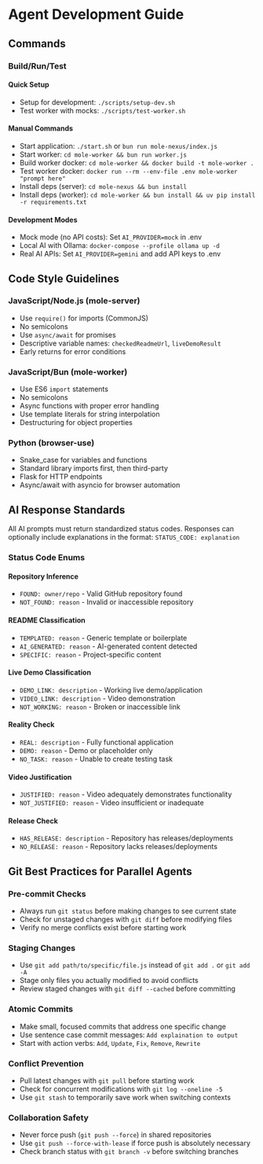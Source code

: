 # Agent Development Guide

## Commands

### Build/Run/Test

#### Quick Setup
- Setup for development: `./scripts/setup-dev.sh`
- Test worker with mocks: `./scripts/test-worker.sh`

#### Manual Commands
- Start application: `./start.sh` or `bun run mole-nexus/index.js`
- Start worker: `cd mole-worker && bun run worker.js`
- Build worker docker: `cd mole-worker && docker build -t mole-worker .`
- Test worker docker: `docker run --rm --env-file .env mole-worker "prompt here"`
- Install deps (server): `cd mole-nexus && bun install`
- Install deps (worker): `cd mole-worker && bun install && uv pip install -r requirements.txt`

#### Development Modes
- Mock mode (no API costs): Set `AI_PROVIDER=mock` in .env
- Local AI with Ollama: `docker-compose --profile ollama up -d`
- Real AI APIs: Set `AI_PROVIDER=gemini` and add API keys to .env

## Code Style Guidelines

### JavaScript/Node.js (mole-server)
- Use `require()` for imports (CommonJS)
- No semicolons
- Use `async/await` for promises
- Descriptive variable names: `checkedReadmeUrl`, `liveDemoResult`
- Early returns for error conditions

### JavaScript/Bun (mole-worker)
- Use ES6 `import` statements
- No semicolons
- Async functions with proper error handling
- Use template literals for string interpolation
- Destructuring for object properties

### Python (browser-use)
- Snake_case for variables and functions
- Standard library imports first, then third-party
- Flask for HTTP endpoints
- Async/await with asyncio for browser automation

## AI Response Standards

All AI prompts must return standardized status codes. Responses can optionally include explanations in the format: `STATUS_CODE: explanation`

### Status Code Enums

#### Repository Inference
- `FOUND: owner/repo` - Valid GitHub repository found
- `NOT_FOUND: reason` - Invalid or inaccessible repository

#### README Classification  
- `TEMPLATED: reason` - Generic template or boilerplate
- `AI_GENERATED: reason` - AI-generated content detected
- `SPECIFIC: reason` - Project-specific content

#### Live Demo Classification
- `DEMO_LINK: description` - Working live demo/application
- `VIDEO_LINK: description` - Video demonstration
- `NOT_WORKING: reason` - Broken or inaccessible link

#### Reality Check
- `REAL: description` - Fully functional application
- `DEMO: reason` - Demo or placeholder only
- `NO_TASK: reason` - Unable to create testing task

#### Video Justification
- `JUSTIFIED: reason` - Video adequately demonstrates functionality
- `NOT_JUSTIFIED: reason` - Video insufficient or inadequate

#### Release Check
- `HAS_RELEASE: description` - Repository has releases/deployments
- `NO_RELEASE: reason` - Repository lacks releases/deployments

## Git Best Practices for Parallel Agents

### Pre-commit Checks
- Always run `git status` before making changes to see current state
- Check for unstaged changes with `git diff` before modifying files
- Verify no merge conflicts exist before starting work

### Staging Changes
- Use `git add path/to/specific/file.js` instead of `git add .` or `git add -A`
- Stage only files you actually modified to avoid conflicts
- Review staged changes with `git diff --cached` before committing

### Atomic Commits
- Make small, focused commits that address one specific change
- Use sentence case commit messages: `Add explaination to output`
- Start with action verbs: `Add`, `Update`, `Fix`, `Remove`, `Rewrite`

### Conflict Prevention
- Pull latest changes with `git pull` before starting work
- Check for concurrent modifications with `git log --oneline -5`
- Use `git stash` to temporarily save work when switching contexts

### Collaboration Safety
- Never force push (`git push --force`) in shared repositories
- Use `git push --force-with-lease` if force push is absolutely necessary
- Check branch status with `git branch -v` before switching branches
